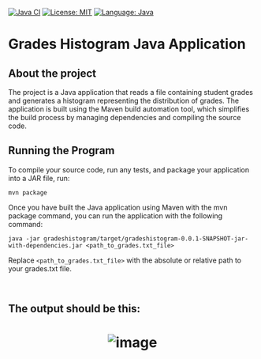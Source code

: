 [![Java CI](https://github.com/marsidmali/marsidmali-seip-assignments/actions/workflows/main.yml/badge.svg)](https://github.com/marsidmali/marsidmali-seip-assignments/actions/workflows/main.yml)
[![License: MIT](https://img.shields.io/badge/License-MIT-yellow.svg)](https://opensource.org/licenses/MIT)
[![Language: Java](https://img.shields.io/badge/Language-Java-blue.svg)](https://www.java.com/)


# **Grades Histogram Java Application**

## About the project

The project is a Java application that reads a file containing student grades and generates a histogram representing the distribution of grades. The application is built using the Maven build automation tool, which simplifies the build process by managing dependencies and compiling the source code.

## Running the Program
To compile your source code, run any tests, and package your application into a JAR file, run:
     
    mvn package

Once you have built the Java application using Maven with the mvn package command, you can run the application with the following command: 

    java -jar gradeshistogram/target/gradeshistogram-0.0.1-SNAPSHOT-jar-with-dependencies.jar <path_to_grades.txt_file>


Replace ```<path_to_grades.txt_file>``` with the absolute or relative path to your grades.txt file.

<br>

## The output should be this:

<h1 align="center">

![image](https://user-images.githubusercontent.com/93339789/236683213-8faa2622-0b2f-4717-97b2-01725a83720a.png)

</h1>

